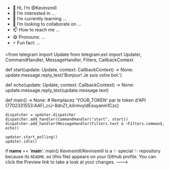 - 👋 Hi, I’m @Kevinsmill
- 👀 I’m interested in ...
- 🌱 I’m currently learning ...
- 💞️ I’m looking to collaborate on ...
- 📫 How to reach me ...
- 😄 Pronouns: ...
- ⚡ Fun fact: ...

<from telegram import Update
from telegram.ext import Updater, CommandHandler, MessageHandler, Filters, CallbackContext

def start(update: Update, context: CallbackContext) -> None:
    update.message.reply_text('Bonjour! Je suis votre bot.')

def echo(update: Update, context: CallbackContext) -> None:
    update.message.reply_text(update.message.text)

def main() -> None:
    # Remplacez 'YOUR_TOKEN' par le token d'API
(7702331553:AAFi_crJ-8dnZ1_kilrmvyldEsuyanm1Czc)


    dispatcher = updater.dispatcher
    dispatcher.add_handler(CommandHandler("start", start))
    dispatcher.add_handler(MessageHandler(Filters.text & ~Filters.command, echo))

    updater.start_polling()
    updater.idle()

if __name__ == '__main__':
    main()
Kevinsmill/Kevinsmill is a ✨ special ✨ repository because its `README.md` (this file) appears on your GitHub profile.
You can click the Preview link to take a look at your changes.
--->
